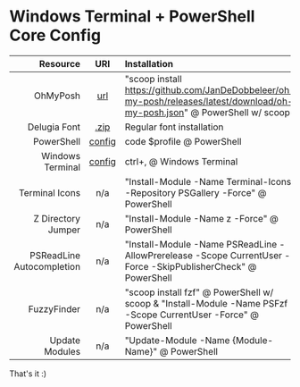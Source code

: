 # Windows Terminal + PowerShell Core Config

|Resource|URI|Installation|
-:|:-:|:-
|OhMyPosh|[url](https://ohmyposh.dev/docs/installation/windows)|"scoop install https://github.com/JanDeDobbeleer/oh-my-posh/releases/latest/download/oh-my-posh.json" @ PowerShell w/ scoop
|Delugia Font|[.zip](https://github.com/adam7/delugia-code/releases/download/v2111.01/delugia-complete.zip)|Regular font installation
|PowerShell|[config](https://github.com/mezdelex/WindowsTerminalPowershellCoreConfig/blob/main/Microsoft.PowerShell_profile.ps1)|code $profile @ PowerShell
|Windows Terminal|[config](https://github.com/mezdelex/WindowsTerminalPowershellCoreConfig/blob/main/settings.json)|ctrl+, @ Windows Terminal
|Terminal Icons|n/a|"Install-Module -Name Terminal-Icons -Repository PSGallery -Force" @ PowerShell
|Z Directory Jumper|n/a|"Install-Module -Name z -Force" @ PowerShell
|PSReadLine Autocompletion|n/a|"Install-Module -Name PSReadLine -AllowPrerelease -Scope CurrentUser -Force -SkipPublisherCheck" @ PowerShell
|FuzzyFinder|n/a|"scoop install fzf" @ PowerShell w/ scoop & "Install-Module -Name PSFzf -Scope CurrentUser -Force" @ PowerShell
|Update Modules|n/a|"Update-Module -Name {Module-Name}" @ PowerShell

That's it :)
